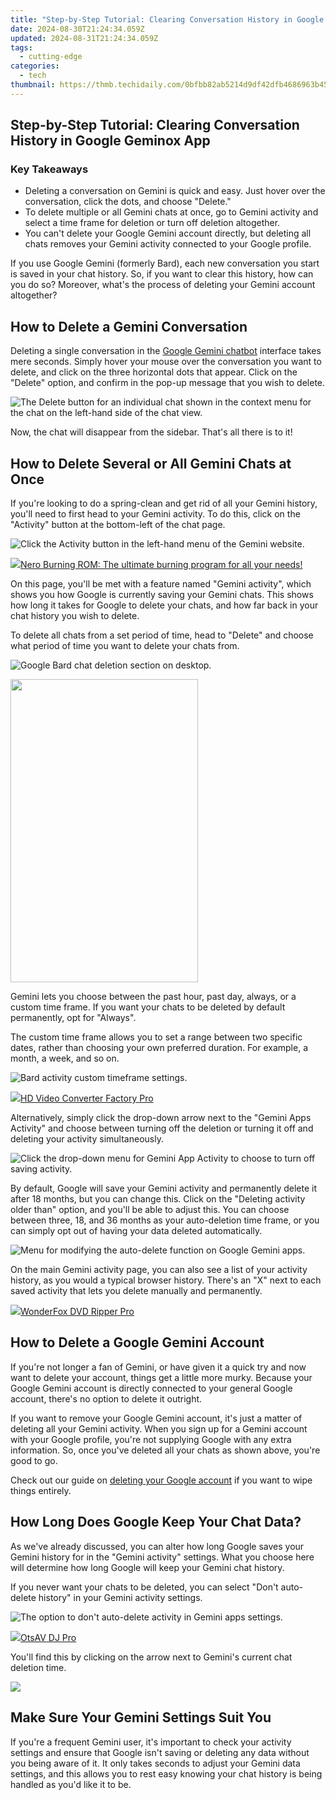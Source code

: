 ```yaml
---
title: "Step-by-Step Tutorial: Clearing Conversation History in Google Geminox App"
date: 2024-08-30T21:24:34.059Z
updated: 2024-08-31T21:24:34.059Z
tags:
  - cutting-edge
categories:
  - tech
thumbnail: https://thmb.techidaily.com/0bfbb82ab5214d9df42dfb4686963b4575f40401ca2b8aa427adfd091e8a1d2a.jpg
---
```


## Step-by-Step Tutorial: Clearing Conversation History in Google Geminox App

### Key Takeaways

* Deleting a conversation on Gemini is quick and easy. Just hover over the conversation, click the dots, and choose "Delete."
* To delete multiple or all Gemini chats at once, go to Gemini activity and select a time frame for deletion or turn off deletion altogether.
* You can't delete your Google Gemini account directly, but deleting all chats removes your Gemini activity connected to your Google profile.

 If you use Google Gemini (formerly Bard), each new conversation you start is saved in your chat history. So, if you want to clear this history, how can you do so? Moreover, what's the process of deleting your Gemini account altogether?

##  How to Delete a Gemini Conversation

 Deleting a single conversation in the [Google Gemini chatbot](https://video-screen-grab.techidaily.com/new-master-the-art-of-gameye-and-webcam-recordings/) interface takes mere seconds. Simply hover your mouse over the conversation you want to delete, and click on the three horizontal dots that appear. Click on the "Delete" option, and confirm in the pop-up message that you wish to delete.

![The Delete button for an individual chat shown in the context menu for the chat on the left-hand side of the chat view.](https://static1.howtogeekimages.com/wordpress/wp-content/uploads/2024/02/gemini-2.png) 

 Now, the chat will disappear from the sidebar. That's all there is to it!

##  How to Delete Several or All Gemini Chats at Once

 If you're looking to do a spring-clean and get rid of all your Gemini history, you'll need to first head to your Gemini activity. To do this, click on the "Activity" button at the bottom-left of the chat page.

![Click the Activity button in the left-hand menu of the Gemini website.](https://static1.howtogeekimages.com/wordpress/wp-content/uploads/2024/02/gemini.png) 

<!-- affiliate ads begin -->
<a href="https://store.nero.com/order/checkout.php?PRODS=39694080&QTY=1&AFFILIATE=108875&CART=1"><img src="http://cdnwww.nero.com/nero-com-wAssets/img/banners/2023/nbr/fire/Screenshot_1red_gb.jpg" border="0">Nero Burning ROM:
The ultimate burning program for all your needs!</a>
<!-- affiliate ads end -->
 On this page, you'll be met with a feature named "Gemini activity", which shows you how Google is currently saving your Gemini chats. This shows how long it takes for Google to delete your chats, and how far back in your chat history you wish to delete.

 To delete all chats from a set period of time, head to "Delete" and choose what period of time you want to delete your chats from.

![Google Bard chat deletion section on desktop.](https://static1.howtogeekimages.com/wordpress/wp-content/uploads/2024/01/bard-delete-activity.jpg) 

<!-- affiliate ads begin -->
<a href="https://zonlipartnershipprogram.pxf.io/c/5597632/1611407/17882" target="_top" id="1611407"><img src="//a.impactradius-go.com/display-ad/17882-1611407" border="0" alt="" width="300" height="485"/></a><img height="0" width="0" src="https://imp.pxf.io/i/5597632/1611407/17882" style="position:absolute;visibility:hidden;" border="0" />
<!-- affiliate ads end -->
 Gemini lets you choose between the past hour, past day, always, or a custom time frame. If you want your chats to be deleted by default permanently, opt for "Always".

 The custom time frame allows you to set a range between two specific dates, rather than choosing your own preferred duration. For example, a month, a week, and so on.

![Bard activity custom timeframe settings.](https://static1.howtogeekimages.com/wordpress/wp-content/uploads/2024/01/bard-custom-delete.jpg) 

<!-- affiliate ads begin -->
<a href="https://secure.2checkout.com/order/checkout.php?PRODS=4537546&QTY=1&AFFILIATE=108875&CART=1"><img src="https://secure.avangate.com/images/merchant/4b0a0290ad7df100b77e86839989a75e/products/7_copy_2_2_hdpro.png" border="0">HD Video Converter Factory Pro</a>
<!-- affiliate ads end -->
 Alternatively, simply click the drop-down arrow next to the "Gemini Apps Activity" and choose between turning off the deletion or turning it off and deleting your activity simultaneously.

![Click the drop-down menu for Gemini App Activity to choose to turn off saving activity.](https://static1.howtogeekimages.com/wordpress/wp-content/uploads/2024/02/gemini-3.png) 

 By default, Google will save your Gemini activity and permanently delete it after 18 months, but you can change this. Click on the "Deleting activity older than" option, and you'll be able to adjust this. You can choose between three, 18, and 36 months as your auto-deletion time frame, or you can simply opt out of having your data deleted automatically.

![Menu for modifying the auto-delete function on Google Gemini apps.](https://static1.howtogeekimages.com/wordpress/wp-content/uploads/2024/02/gemini-4.png) 

 On the main Gemini activity page, you can also see a list of your activity history, as you would a typical browser history. There's an "X" next to each saved activity that lets you delete manually and permanently.

<!-- affiliate ads begin -->
<a href="https://secure.2checkout.com/order/checkout.php?PRODS=3922934&QTY=1&AFFILIATE=108875&CART=1"><img src="https://secure.avangate.com/images/merchant/4b0a0290ad7df100b77e86839989a75e/products/ripperpro.png" border="0">WonderFox DVD Ripper Pro</a>
<!-- affiliate ads end -->
##  How to Delete a Google Gemini Account

 If you're not longer a fan of Gemini, or have given it a quick try and now want to delete your account, things get a little more murky. Because your Google Gemini account is directly connected to your general Google account, there's no option to delete it outright.

 If you want to remove your Google Gemini account, it's just a matter of deleting all your Gemini activity. When you sign up for a Gemini account with your Google profile, you're not supplying Google with any extra information. So, once you've deleted all your chats as shown above, you're good to go.

 Check out our guide on [deleting your Google account](https://remote-screen-capture.techidaily.com/new-critically-acclaimed-grabber-tech-for-2024/) if you want to wipe things entirely.

##  How Long Does Google Keep Your Chat Data?

 As we've already discussed, you can alter how long Google saves your Gemini history for in the "Gemini activity" settings. What you choose here will determine how long Google will keep your Gemini chat history.

 If you never want your chats to be deleted, you can select "Don't auto-delete history" in your Gemini activity settings.

![The option to don't auto-delete activity in Gemini apps settings.](https://static1.howtogeekimages.com/wordpress/wp-content/uploads/2024/02/gemini-5.png) 

<!-- affiliate ads begin -->
<a href="https://otszone.ots7.com/order/checkout.php?PRODS=4713321&QTY=1&AFFILIATE=108875&CART=1"><img src="https://green.ots7.com/screenshots/OtsAV/OtsAVDJ1.90-300x188.jpg" border="0">OtsAV DJ Pro</a>
<!-- affiliate ads end -->
 You'll find this by clicking on the arrow next to Gemini's current chat deletion time.

<!-- affiliate ads begin -->
<a href="https://store.absolute.com/order/checkout.php?PRODS=4601998&QTY=1&AFFILIATE=108875&CART=1"><img src="https://secure.avangate.com/images/merchant/ef70e26a0b5da778eda3f48014d087cd/728x90_larger-shield.jpg" border="0"></a>
<!-- affiliate ads end -->
##  Make Sure Your Gemini Settings Suit You

 If you're a frequent Gemini user, it's important to check your activity settings and ensure that Google isn't saving or deleting any data without you being aware of it. It only takes seconds to adjust your Gemini data settings, and this allows you to rest easy knowing your chat history is being handled as you'd like it to be.

<ins class="adsbygoogle"
     style="display:block"
     data-ad-format="autorelaxed"
     data-ad-client="ca-pub-7571918770474297"
     data-ad-slot="1223367746"></ins>



<ins class="adsbygoogle"
     style="display:block"
     data-ad-client="ca-pub-7571918770474297"
     data-ad-slot="8358498916"
     data-ad-format="auto"
     data-full-width-responsive="true"></ins>


